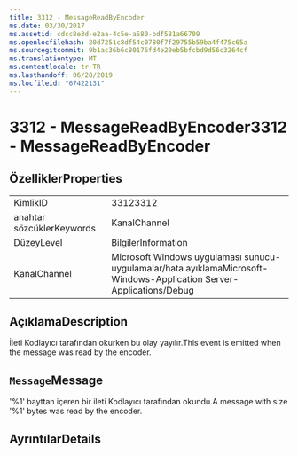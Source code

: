 ```yaml
---
title: 3312 - MessageReadByEncoder
ms.date: 03/30/2017
ms.assetid: cdcc8e3d-e2aa-4c5e-a580-bdf581a66709
ms.openlocfilehash: 20d7251c8df54c0780f7f29755b59ba4f475c65a
ms.sourcegitcommit: 9b1ac36b6c80176fd4e20eb5bfcbd9d56c3264cf
ms.translationtype: MT
ms.contentlocale: tr-TR
ms.lasthandoff: 06/28/2019
ms.locfileid: "67422131"
---
```

# <a name="3312---messagereadbyencoder"></a><span data-ttu-id="49db7-102">3312 - MessageReadByEncoder</span><span class="sxs-lookup"><span data-stu-id="49db7-102">3312 - MessageReadByEncoder</span></span>
## <a name="properties"></a><span data-ttu-id="49db7-103">Özellikler</span><span class="sxs-lookup"><span data-stu-id="49db7-103">Properties</span></span>  
  
|||  
|-|-|  
|<span data-ttu-id="49db7-104">Kimlik</span><span class="sxs-lookup"><span data-stu-id="49db7-104">ID</span></span>|<span data-ttu-id="49db7-105">3312</span><span class="sxs-lookup"><span data-stu-id="49db7-105">3312</span></span>|  
|<span data-ttu-id="49db7-106">anahtar sözcükler</span><span class="sxs-lookup"><span data-stu-id="49db7-106">Keywords</span></span>|<span data-ttu-id="49db7-107">Kanal</span><span class="sxs-lookup"><span data-stu-id="49db7-107">Channel</span></span>|  
|<span data-ttu-id="49db7-108">Düzey</span><span class="sxs-lookup"><span data-stu-id="49db7-108">Level</span></span>|<span data-ttu-id="49db7-109">Bilgiler</span><span class="sxs-lookup"><span data-stu-id="49db7-109">Information</span></span>|  
|<span data-ttu-id="49db7-110">Kanal</span><span class="sxs-lookup"><span data-stu-id="49db7-110">Channel</span></span>|<span data-ttu-id="49db7-111">Microsoft Windows uygulaması sunucu-uygulamalar/hata ayıklama</span><span class="sxs-lookup"><span data-stu-id="49db7-111">Microsoft-Windows-Application Server-Applications/Debug</span></span>|  
  
## <a name="description"></a><span data-ttu-id="49db7-112">Açıklama</span><span class="sxs-lookup"><span data-stu-id="49db7-112">Description</span></span>  
 <span data-ttu-id="49db7-113">İleti Kodlayıcı tarafından okurken bu olay yayılır.</span><span class="sxs-lookup"><span data-stu-id="49db7-113">This event is emitted when the message was read by the encoder.</span></span>  
  
## <a name="message"></a><span data-ttu-id="49db7-114">`Message`</span><span class="sxs-lookup"><span data-stu-id="49db7-114">Message</span></span>  
 <span data-ttu-id="49db7-115">'%1' bayttan içeren bir ileti Kodlayıcı tarafından okundu.</span><span class="sxs-lookup"><span data-stu-id="49db7-115">A message with size '%1' bytes was read by the encoder.</span></span>  
  
## <a name="details"></a><span data-ttu-id="49db7-116">Ayrıntılar</span><span class="sxs-lookup"><span data-stu-id="49db7-116">Details</span></span>
